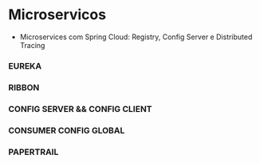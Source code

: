# Microservicos
 
 - Microservices com Spring Cloud: Registry, Config Server e Distributed Tracing

### EUREKA
### RIBBON
### CONFIG SERVER && CONFIG CLIENT
### CONSUMER CONFIG GLOBAL
### PAPERTRAIL
